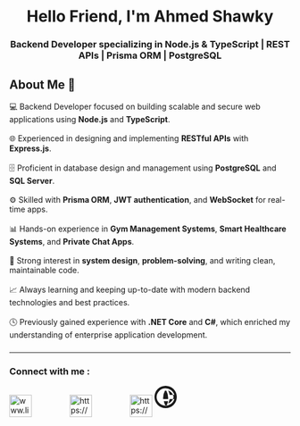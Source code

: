 <h1 align="center">Hello Friend, I'm Ahmed Shawky</h1>
<h3 align="center">Backend Developer specializing in Node.js & TypeScript | REST APIs | Prisma ORM | PostgreSQL</h3>

<h2 align="left">About Me 🚀</h2>

<p align="left">
💻 Backend Developer focused on building scalable and secure web applications using <b>Node.js</b> and <b>TypeScript</b>.<br><br>
🌐 Experienced in designing and implementing <b>RESTful APIs</b> with <b>Express.js</b>.<br><br>
🗄️ Proficient in database design and management using <b>PostgreSQL</b> and <b>SQL Server</b>.<br><br>
⚙️ Skilled with <b>Prisma ORM</b>, <b>JWT authentication</b>, and <b>WebSocket</b> for real-time apps.<br><br>
📊 Hands-on experience in <b>Gym Management Systems</b>, <b>Smart Healthcare Systems</b>, and <b>Private Chat Apps</b>.<br><br>
🚀 Strong interest in <b>system design</b>, <b>problem-solving</b>, and writing clean, maintainable code.<br><br>
📈 Always learning and keeping up-to-date with modern backend technologies and best practices.<br><br>
🕓 Previously gained experience with <b>.NET Core</b> and <b>C#</b>, which enriched my understanding of enterprise application development.<br>
</p>

###

<hr>

<h3 align="left">Connect with me :</h3>

<a href="http://www.linkedin.com/in/ahmed-shawky-62a688347" target="blank"><img align="center" src="https://raw.githubusercontent.com/rahuldkjain/github-profile-readme-generator/master/src/images/icons/Social/linked-in-alt.svg" alt="www.linkedin.com/in/ahmed-shawky-62a688347" width="40" height="40" /></a>
<img width="60" />
<a href="https://www.facebook.com/profile.php?id=100024417016666" target="blank"><img align="center" src="https://raw.githubusercontent.com/rahuldkjain/github-profile-readme-generator/master/src/images/icons/Social/facebook.svg" alt="https://www.facebook.com/profile.php?id=100024417016666" width="40" height="40" /></a>
<img width="60" />
<a href="https://www.instagram.com/ahmed_shawky_321/" target="blank"><img align="center" src="https://raw.githubusercontent.com/rahuldkjain/github-profile-readme-generator/master/src/images/icons/Social/instagram.svg" alt="https://www.instagram.com/ahmed_shawky_321/" width="40" height="40" /></a>
<a href="https://portfolio-5xy8.vercel.app/" target="_blank">
  <svg xmlns="http://www.w3.org/2000/svg" width="40" height="40" fill="currentColor" viewBox="0 0 16 16">
    <path d="M8 0a8 8 0 1 0 0 16A8 8 0 0 0 8 0ZM1.5 8a6.5 6.5 0 0 1 12.743-1.5H10.9a12.72 12.72 0 0 0-1.042-3.17A6.482 6.482 0 0 1 13.743 8a6.482 6.482 0 0 1-3.885 4.67A12.72 12.72 0 0 0 10.9 9.5h3.343A6.5 6.5 0 0 1 1.5 8Zm6.5 6.5a11.2 11.2 0 0 1-1.278-3.5H9.78a11.2 11.2 0 0 1-1.28 3.5Zm0-5H6.222A11.2 11.2 0 0 1 7.5 3.5h1a11.2 11.2 0 0 1 1.278 6Z"/>
  </svg>
</a>
